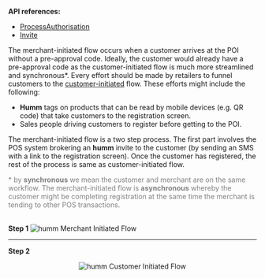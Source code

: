 <strong>API references: </strong>

 - <a href="/pos/api/process_authorisation/">ProcessAuthorisation</a>
 - <a href="/pos/api/invite/">Invite</a>

The merchant-initiated flow occurs when a customer arrives at the POI without a pre-approval code. Ideally, the customer would already have a pre-approval code as the customer-initiated flow is much more streamlined and synchronous*. Every effort should be made by retailers to funnel customers to the <a href="/pos/flows/customer_initiated_flow/">customer-initiated</a> flow. These efforts might include the following:

* **Humm** tags on products that can be read by mobile devices (e.g. QR code) that take customers to the registration screen.
* Sales people driving customers to register before getting to the POI.

The merchant-initiated flow is a two step process. The first part involves the POS system brokering an **humm** invite to the customer (by sending an SMS with a link to the registration screen). Once the customer has registered, the rest of the process is same as customer-initiated flow.

<div style="color: grey;">* by <b>synchronous</b> we mean the customer and merchant are on the same workflow. The merchant-initiated flow is <b>asynchronous</b> whereby the customer might be completing registration at the same time the merchant is tending to other POS transactions.</div><br/>


<strong>Step 1</strong>
<img src="/img/pos/flows/cust-init-1.png" alt="humm Merchant Initiated Flow">

---

<strong>Step 2</strong>

<p style="text-align: center;"><img src="/img/pos/flows/cust-init-2.png" alt="humm Customer Initiated Flow"></p>
